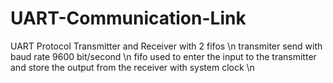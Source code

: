 # UART-Communication-Link
UART Protocol Transmitter and Receiver with 2 fifos \n
transmiter send with baud rate 9600 bit/second \n
fifo used to enter the input to the transmitter and store the output from the receiver with system clock \n
